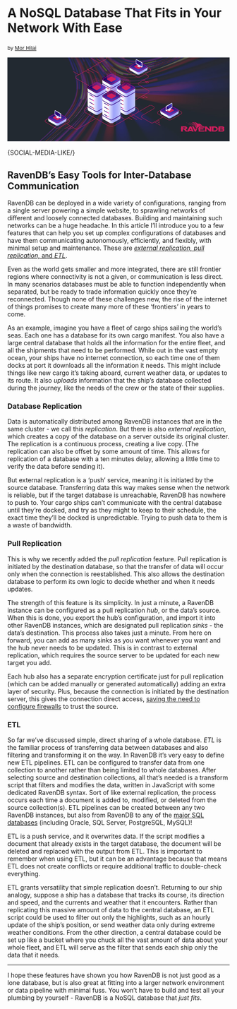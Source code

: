 ﻿# A NoSQL Database That Fits in Your Network With Ease
<small>by <a href="mailto:mor@ravendb.com">Mor Hilai</a></small>  

![RavenDB’s Inter-Database Communication](images/etl-website.jpg)  

{SOCIAL-MEDIA-LIKE/}  

## RavenDB’s Easy Tools for Inter-Database Communication  

RavenDB can be deployed in a wide variety of configurations, ranging from a single server powering a simple website, to sprawling networks of different and loosely connected databases. Building and maintaining such networks can be a huge headache. In this article I’ll introduce you to a few features that can help you set up complex configurations of databases and have them communicating autonomously, efficiently, and flexibly, with minimal setup and maintenance. These are <a href="https://ravendb.net/features" target="_blank">*external replication, pull replication,* and *ETL*</a>.  


Even as the world gets smaller and more integrated, there are still frontier regions where connectivity is not a given, or communication is less direct. In many scenarios databases must be able to function independently when separated, but be ready to trade information quickly once they’re reconnected. Though none of these challenges new, the rise of the internet of things promises to create many more of these ‘frontiers’ in years to come.  


As an example, imagine you have a fleet of cargo ships sailing the world’s seas. Each one has a database for its own cargo manifest. You also have a large central database that holds all the information for the entire fleet, and all the shipments that need to be performed. While out in the vast empty ocean, your ships have no internet connection, so each time one of them docks at port it downloads all the information it needs. This might include things like new cargo it’s taking aboard, current weather data, or updates to its route. It also *uploads* information that the ship’s database collected during the journey, like the needs of the crew or the state of their supplies.  

### Database Replication  

Data is automatically distributed among RavenDB instances that are in the same cluster - we call this *replication*. But there is also *external replication*, which creates a copy of the database on a server outside its original cluster. The replication is a continuous process, creating a live copy. (The replication can also be offset by some amount of time. This allows for replication of a database with a ten minutes delay, allowing a little time to verify the data before sending it).  

But external replication is a ‘push’ service, meaning it is initiated by the source database. Transferring data this way makes sense when the network is reliable, but if the target database is unreachable, RavenDB has nowhere to push to. Your cargo ships can’t communicate with the central database until they’re docked, and try as they might to keep to their schedule, the exact time they’ll be docked is unpredictable. Trying to push data to them is a waste of bandwidth.  

### Pull Replication  


This is why we recently added the *pull replication* feature. Pull replication is initiated by the destination database, so that the transfer of data will occur only when the connection is reestablished. This also allows the destination database to perform its own logic to decide whether and when it needs updates.  

The strength of this feature is its simplicity. In just a minute, a RavenDB instance can be configured as a pull replication *hub*, or the data’s source. When this is done, you export the hub’s configuration, and import it into other RavenDB instances, which are designated pull replication *sinks* - the data’s destination. This process also takes just a minute. From here on forward, you can add as many sinks as you want whenever you want and the hub never needs to be updated. This is in contrast to external replication, which requires the source server to be updated for each new target you add.  

Each hub also has a separate encryption certificate just for pull replication (which can be added manually or generated automatically) adding an extra layer of security. Plus, because the connection is initiated by the destination server, this gives the connection direct access, <a href="https://ravendb.net/news?subcategory=database-security" target="_blank">saving the need to configure firewalls</a> to trust the source.  

### ETL  

So far we’ve discussed simple, direct sharing of a whole database. *ETL* is the familiar process of transferring data between databases and also filtering and transforming it on the way. In RavenDB it’s very easy to define new ETL pipelines. ETL can be configured to transfer data from one collection to another rather than being limited to whole databases. After selecting source and destination collections, all that’s needed is a transform script that filters and modifies the data, written in JavaScript with some dedicated RavenDB syntax. Sort of like external replication, the process occurs each time a document is added to, modified, or deleted from the source collection(s). ETL pipelines can be created between any two RavenDB instances, but also from RavenDB to any of the <a href="https://dzone.com/articles/top-5-sql-databases" target="_blank" rel="nofollow">major SQL databases</a> (including Oracle, SQL Server, PostgreSQL, MySQL)!  

ETL is a push service, and it overwrites data. If the script modifies a document that already exists in the target database, the document will be deleted and replaced with the output from ETL. This is important to remember when using ETL, but it can be an advantage because that means ETL does not create conflicts or require additional traffic to double-check everything.  

ETL grants versatility that simple replication doesn’t. Returning to our ship analogy, suppose a ship has a database that tracks its course, its direction and speed, and the currents and weather that it encounters. Rather than replicating this massive amount of data to the central database, an ETL script could be used to filter out only the highlights, such as an hourly update of the ship’s position, or send weather data only during extreme weather conditions. From the other direction, a central database could be set up like a bucket where you chuck all the vast amount of data about your whole fleet, and ETL will serve as the filter that sends each ship only the data that it needs.  

<hr>

I hope these features have shown you how RavenDB is not just good as a lone database, but is also great at fitting into a larger network environment or data pipeline with minimal fuss. You won’t have to build and test all your plumbing by yourself - RavenDB is a NoSQL database that *just fits*.  
